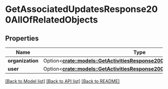 # GetAssociatedUpdatesResponse200AllOfRelatedObjects

## Properties

Name | Type | Description | Notes
------------ | ------------- | ------------- | -------------
**organization** | Option<[**crate::models::GetActivitiesResponse200RelatedObjectsOrganization**](getActivitiesResponse200_related_objects_organization.md)> |  | [optional]
**user** | Option<[**crate::models::GetActivitiesResponse200RelatedObjectsUser**](getActivitiesResponse200_related_objects_user.md)> |  | [optional]

[[Back to Model list]](../README.md#documentation-for-models) [[Back to API list]](../README.md#documentation-for-api-endpoints) [[Back to README]](../README.md)


